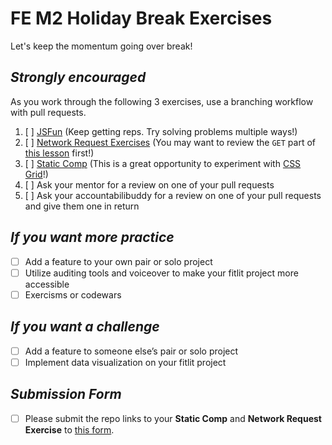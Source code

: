 # FE M2 Holiday Break Exercises

Let's keep the momentum going over break!

## *Strongly encouraged*
As you work through the following 3 exercises, use a branching workflow with pull requests.

1. [ ] [JSFun](https://frontend.turing.io/projects/JSFun.html) (Keep getting reps.  Try solving problems multiple ways!)
2. [ ] [Network Request Exercises](https://frontend.turing.io/lessons/module-2/network-request-exercises.html) (You may want to review the `GET` part of [this lesson](https://frontend.turing.io/lessons/module-2/network-requests-gets-and-posts.html) first!)
3. [ ] [Static Comp](https://frontend.turing.io/projects/module-1/m1-static-comp) (This is a great opportunity to experiment with [CSS Grid](https://frontend.turing.io/lessons/module-1/css-grid-slides.html)!)
4. [ ] Ask your mentor for a review on one of your pull requests
5. [ ] Ask your accountabilibuddy for a review on one of your pull requests and give them one in return

## *If you want more practice*

* [ ] Add a feature to your own pair or solo project
* [ ] Utilize auditing tools and voiceover to make your fitlit project more accessible
* [ ] Exercisms or codewars

## *If you want a challenge*

* [ ] Add a feature to someone else’s pair or solo project
* [ ] Implement data visualization on your fitlit project

## *Submission Form*
* [ ] Please submit the repo links to your **Static Comp** and **Network Request Exercise** to [this form](https://forms.gle/1wxfQ8K1hyHdhc4q8).
